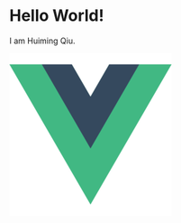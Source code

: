 # Hello World!

I am Huiming Qiu.

![Vue.js 图标](https://raw.githubusercontent.com/github/explore/80688e429a7d4ef2fca1e82350fe8e3517d3494d/topics/vue/vue.png)
